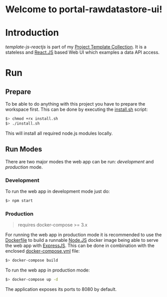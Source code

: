 # Welcome to portal-rawdatastore-ui! #

# Introduction #

_template-js-reactjs_ is part of my [Project Template Collection](https://github.com/krausb?tab=repositories).
It is a stateless and [React.JS](https://reactjs.org/) based Web UI which examples a data API access.

# Run #

## Prepare ##

To be able to do anything with this project you have to prepare the workspace first. This can
be done by executing the [install.sh](./install.sh) script:

```bash
$> chmod +rx install.sh
$> ./install.sh
```

This will install all required node.js modules locally.

## Run Modes ##

There are two major modes the web app can be run: _development_ and _production_ mode.

### Development ###

To run the web app in development mode just do:

```bash
$> npm start
```

### Production ###

> requires docker-compose >= 3.x

For running the web app in production mode it is recommended to use the [Dockerfile](./Dockerfile)
to build a runnable [Node.JS](https://nodejs.org/en/) docker image being able to serve the web
app with [ExpressJS](https://expressjs.com/). This can be done in combination with the enclosed
[docker-compose.yml](./docker-compose.yml) file:

```bash
$> docker-compose build
```

To run the web app in production mode:

```bash
$> docker-compose up -d
```

The application exposes its ports to 8080 by default.
